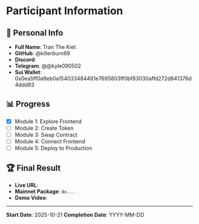 # Participant Information

## 👤 Personal Info

- **Full Name**: Tran The Kiet
- **GitHub**: @killerburn69
- **Discord**:
- **Telegram**: @@kyle090502
- **Sui Wallet**: 0x0ea5ff0a9eb0a154033484491e7695803ff0bf83030affd272d841376d4ddd93

## 📊 Progress

- [x] Module 1: Explore Frontend
- [ ] Module 2: Create Token
- [ ] Module 3: Swap Contract
- [ ] Module 4: Connect Frontend
- [ ] Module 5: Deploy to Production

## 🏆 Final Result

- **Live URL**:
- **Mainnet Package**: `0x...`
- **Demo Video**:

---

**Start Date**: 2025-10-21
**Completion Date**: YYYY-MM-DD
